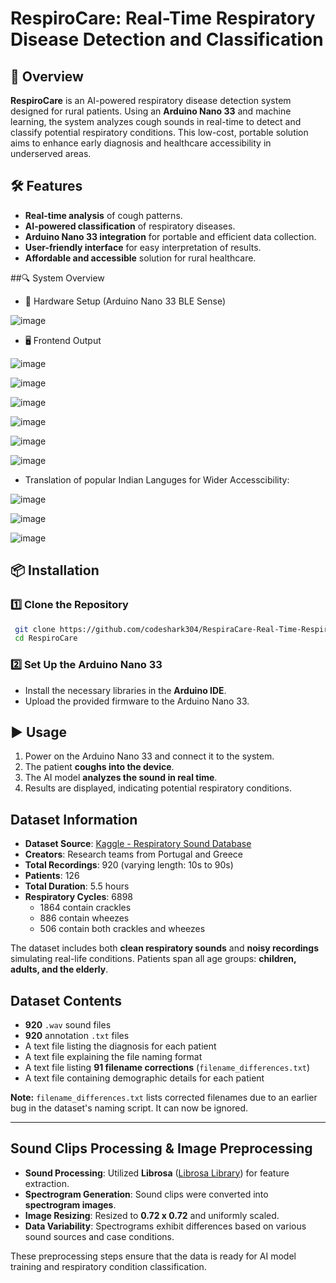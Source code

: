# RespiroCare: Real-Time Respiratory Disease Detection and Classification

## 🚀 Overview
**RespiroCare** is an AI-powered respiratory disease detection system designed for rural patients. Using an **Arduino Nano 33** and machine learning, the system analyzes cough sounds in real-time to detect and classify potential respiratory conditions. This low-cost, portable solution aims to enhance early diagnosis and healthcare accessibility in underserved areas.

## 🛠️ Features
- **Real-time analysis** of cough patterns.
- **AI-powered classification** of respiratory diseases.
- **Arduino Nano 33 integration** for portable and efficient data collection.
- **User-friendly interface** for easy interpretation of results.
- **Affordable and accessible** solution for rural healthcare.

##🔍 System Overview
- 🔬 Hardware Setup (Arduino Nano 33 BLE Sense)
  
![image](https://github.com/user-attachments/assets/7f412311-1de5-47a3-b8e1-ec132d3de166)

- 🖥️ Frontend Output

![image](https://github.com/user-attachments/assets/64790ff1-c7a3-40d8-bc59-06dac0e2d991)


![image](https://github.com/user-attachments/assets/36d0b01b-63fd-43b4-8483-01df8b9f96e4)


![image](https://github.com/user-attachments/assets/7b5561c9-ca80-4db9-88b5-e67373056e0a)


![image](https://github.com/user-attachments/assets/d3a7e4d5-b629-4428-94ec-c3dd266488ce)


![image](https://github.com/user-attachments/assets/29124570-5c6c-46cb-9ead-cba2307f20fa)


![image](https://github.com/user-attachments/assets/aa7a2ee2-eaa9-4e32-8aa8-4daab18aa4c4)


- Translation of popular Indian Languges for Wider Accesscibility:

![image](https://github.com/user-attachments/assets/0f1ba055-1e14-484e-a791-117197b2b0bc)


![image](https://github.com/user-attachments/assets/00bf6259-f1d9-429c-bd1b-17e9e2ee0ff1)


![image](https://github.com/user-attachments/assets/f7757347-708c-46fb-a038-17b7ce5b99aa)

  
## 📦 Installation
### 1️⃣ Clone the Repository
```bash
 git clone https://github.com/codeshark304/RespiraCare-Real-Time-Respiratory-Disease-Detection-and-Classification-using-Arduino-Nano33.git
 cd RespiroCare
```

### 2️⃣ Set Up the Arduino Nano 33
- Install the necessary libraries in the **Arduino IDE**.
- Upload the provided firmware to the Arduino Nano 33.

## ▶️ Usage
1. Power on the Arduino Nano 33 and connect it to the system.
2. The patient **coughs into the device**.
3. The AI model **analyzes the sound in real time**.
4. Results are displayed, indicating potential respiratory conditions.

##  Dataset Information
- **Dataset Source**: [Kaggle - Respiratory Sound Database](https://www.kaggle.com/vbookshelf/respiratory-sound-database)
- **Creators**: Research teams from Portugal and Greece
- **Total Recordings**: 920 (varying length: 10s to 90s)
- **Patients**: 126
- **Total Duration**: 5.5 hours
- **Respiratory Cycles**: 6898
  - 1864 contain crackles
  - 886 contain wheezes
  - 506 contain both crackles and wheezes

The dataset includes both **clean respiratory sounds** and **noisy recordings** simulating real-life conditions. Patients span all age groups: **children, adults, and the elderly**.

##  Dataset Contents
- **920** `.wav` sound files
- **920** annotation `.txt` files
- A text file listing the diagnosis for each patient
- A text file explaining the file naming format
- A text file listing **91 filename corrections** (`filename_differences.txt`)
- A text file containing demographic details for each patient

 **Note:** `filename_differences.txt` lists corrected filenames due to an earlier bug in the dataset's naming script. It can now be ignored.

---

##  Sound Clips Processing & Image Preprocessing

- **Sound Processing**: Utilized **Librosa** ([Librosa Library](https://librosa.github.io/librosa/)) for feature extraction.
- **Spectrogram Generation**: Sound clips were converted into **spectrogram images**.
- **Image Resizing**: Resized to **0.72 x 0.72** and uniformly scaled.
- **Data Variability**: Spectrograms exhibit differences based on various sound sources and case conditions.

 These preprocessing steps ensure that the data is ready for AI model training and respiratory condition classification.



